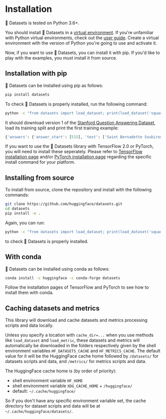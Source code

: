 # Installation

🤗 Datasets is tested on Python 3.6+.

You should install 🤗 Datasets in a [virtual environment](https://docs.python.org/3/library/venv.html). If you're
unfamiliar with Python virtual environments, check out the [user guide](https://packaging.python.org/guides/installing-using-pip-and-virtual-environments/). Create a virtual environment with the version of Python you're going to use and activate it.

Now, if you want to use 🤗 Datasets, you can install it with pip. If you'd like to play with the examples, you must install it from source.

## Installation with pip

🤗 Datasets can be installed using pip as follows:

```bash
pip install datasets
```

To check 🤗 Datasets is properly installed, run the following command:

```bash
python -c "from datasets import load_dataset; print(load_dataset('squad', split='train')[0])"
```

It should download version 1 of the [Stanford Question Answering Dataset](https://rajpurkar.github.io/SQuAD-explorer/), load its training split and print the first training example:

```python
{'answers': {'answer_start': [515], 'text': ['Saint Bernadette Soubirous']}, 'context': 'Architecturally, the school has a Catholic character. Atop the Main Building\'s gold dome is a golden statue of the Virgin Mary. Immediately in front of the Main Building and facing it, is a copper statue of Christ with arms upraised with the legend "Venite Ad Me Omnes". Next to the Main Building is the Basilica of the Sacred Heart. Immediately behind the basilica is the Grotto, a Marian place of prayer and reflection. It is a replica of the grotto at Lourdes, France where the Virgin Mary reputedly appeared to Saint Bernadette Soubirous in 1858. At the end of the main drive (and in a direct line that connects through 3 statues and the Gold Dome), is a simple, modern stone statue of Mary.', 'id': '5733be284776f41900661182', 'question': 'To whom did the Virgin Mary allegedly appear in 1858 in Lourdes France?', 'title': 'University_of_Notre_Dame'}
```

If you want to use the 🤗 Datasets library with TensorFlow 2.0 or PyTorch, you will need to install these seperately.
Please refer to [TensorFlow installation page](https://www.tensorflow.org/install/pip#tensorflow-2.0-rc-is-available) 
and/or [PyTorch installation page](https://pytorch.org/get-started/locally/#start-locally) regarding the specific install command for your platform.


## Installing from source

To install from source, clone the repository and install with the following commands:

```bash
git clone https://github.com/huggingface/datasets.git
cd datasets
pip install -e .
```

Again, you can run:

```bash
python -c "from datasets import load_dataset; print(load_dataset('squad', split='train')[0])"
```

to check 🤗 Datasets is properly installed.

## With conda

🤗 Datasets can be installed using conda as follows:

```bash
conda install -c huggingface -c conda-forge datasets
```

Follow the installation pages of TensorFlow and PyTorch to see how to install them with conda.

## Caching datasets and metrics

This library will download and cache datasets and metrics processing scripts and data locally.

Unless you specify a location with `cache_dir=...` when you use methods like `load_dataset` and `load_metric`, these datasets and metrics will automatically be downloaded in the folders respectively given by the shell environment variables ``HF_DATASETS_CACHE`` and ``HF_METRICS_CACHE``. The default value for it will be the HuggingFace cache home followed by ``/datasets/`` for datasets scripts and data, and ``/metrics/`` for metrics scripts and data.

The HuggingFace cache home is (by order of priority):

  * shell environment variable ``HF_HOME``
  * shell environment variable ``XDG_CACHE_HOME`` + ``/huggingface/``
  * default: ``~/.cache/huggingface/``

So if you don't have any specific environment variable set, the cache directory for dataset scripts and data will be at ``~/.cache/huggingface/datasets/``.
